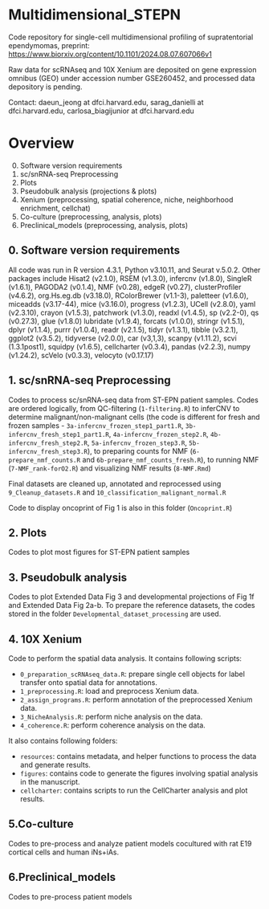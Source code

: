 # Multidimensional_STEPN

Code repository for single-cell multidimensional profiling of supratentorial ependymomas, preprint: https://www.biorxiv.org/content/10.1101/2024.08.07.607066v1

Raw data for scRNAseq and 10X Xenium are deposited on gene expression omnibus (GEO) under accession number GSE260452, and processed data depository is pending. 

Contact: daeun_jeong at dfci.harvard.edu, sarag_danielli at dfci.harvard.edu, carlosa_biagijunior at dfci.harvard.edu

# Overview
0. Software version requirements 
1. sc/snRNA-seq Preprocessing
2. Plots
3. Pseudobulk analysis (projections & plots)
4. Xenium (preprocessing, spatial coherence, niche, neighborhood enrichment, cellchat)
5. Co-culture (preprocessing, analysis, plots)
6. Preclinical_models (preprocessing, analysis, plots)

## 0. Software version requirements 

All code was run in R version 4.3.1, Python v3.10.11, and Seurat v.5.0.2. Other packages include Hisat2 (v2.1.0), RSEM (v1.3.0), infercnv (v1.8.0), SingleR (v1.6.1), PAGODA2 (v0.1.4), NMF (v0.28), edgeR (v0.27), clusterProfiler (v4.6.2), org.Hs.eg.db (v3.18.0), RColorBrewer (v1.1-3), paletteer (v1.6.0), miceadds (v3.17-44), mice (v3.16.0), progress (v1.2.3), UCell (v2.8.0), yaml (v2.3.10), crayon (v1.5.3), patchwork (v1.3.0), readxl (v1.4.5), sp (v2.2-0), qs (v0.27.3), glue (v1.8.0)
lubridate (v1.9.4), forcats (v1.0.0), stringr (v1.5.1), dplyr (v1.1.4), purrr (v1.0.4), readr (v2.1.5), tidyr (v1.3.1), tibble (v3.2.1), ggplot2 (v3.5.2), tidyverse (v2.0.0), car (v3,1,3), scanpy (v1.11.2), scvi (1.3.1post1), squidpy (v1.6.5), cellcharter (v0.3.4), pandas (v2.2.3), numpy (v1.24.2), scVelo (v0.3.3), velocyto (v0.17.17)

## 1. sc/snRNA-seq Preprocessing
Codes to process sc/snRNA-seq data from ST-EPN patient samples. Codes are ordered logically, from QC-filtering (`1-filtering.R`) to inferCNV to determine malignant/non-malignant cells (the code is different for fresh and frozen samples - `3a-infercnv_frozen_step1_part1.R`, `3b-infercnv_fresh_step1_part1.R`, `4a-infercnv_frozen_step2.R`, `4b-infercnv_fresh_step2.R`, `5a-infercnv_frozen_step3.R`, `5b-infercnv_fresh_step3.R`), to preparing counts for NMF (`6-prepare_nmf_counts.R` and `6b-prepare_nmf_counts_fresh.R`), to running NMF (`7-NMF_rank-forO2.R`) and visualizing NMF results (`8-NMF.Rmd`)

Final datasets are cleaned up, annotated and reprocessed using `9_Cleanup_datasets.R` and `10_classification_malignant_normal.R`

Code to display oncoprint of Fig 1 is also in this folder (`Oncoprint.R`)

## 2. Plots
Codes to plot most figures for ST-EPN patient samples

## 3. Pseudobulk analysis 
Codes to plot Extended Data Fig 3 and developmental projections of Fig 1f and Extended Data Fig 2a-b. To prepare the reference datasets, the codes stored in the folder `Developmental_dataset_processing` are used.

## 4. 10X Xenium

Code to perform the spatial data analysis. It contains following scripts:
- `0_preparation_scRNAseq_data.R`: prepare single cell objects for label transfer onto spatial data for annotations.
- `1_preprocessing.R`: load and preprocess Xenium data.
- `2_assign_programs.R`: perform annotation of the preprocessed Xenium data.
- `3_NicheAnalysis.R`: perform niche analysis on the data.
- `4_coherence.R`: perform coherence analysis on the data.

It also contains following folders:
- `resources`: contains metadata, and helper functions to process the data and generate results.
- `figures`: contains code to generate the figures involving spatial analysis in the manuscript.
- `cellcharter`: contains scripts to run the CellCharter analysis and plot results.

## 5.Co-culture

Codes to pre-process and analyze patient models cocultured with rat E19 cortical cells and human iNs+iAs. 

## 6.Preclinical_models

Codes to pre-process patient models 
